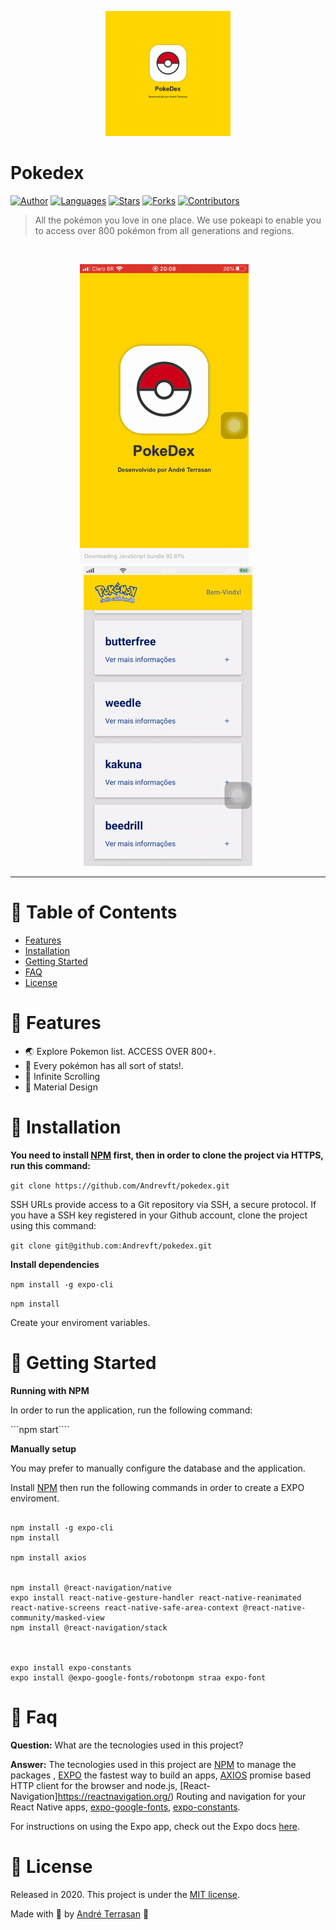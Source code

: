 

<p align="center">
   <img src=".github/splash.png" width="200"/>
</p>

# Pokedex



[![Author](https://img.shields.io/badge/author-Andrevft-D54F44?style=flat-square)](https://github.com/Andrevft)
[![Languages](https://img.shields.io/github/languages/count/Andrevft/pokedex?color=%23D54F44&style=flat-square)](#)
[![Stars](https://img.shields.io/github/stars/Andrevft/pokedex?color=D54F44&style=flat-square)](https://github.com/Andrevft/pokedex/stargazers)
[![Forks](https://img.shields.io/github/forks/Andrevft/pokedex?color=%23D54F44&style=flat-square)](https://github.com/Andrevft/pokedex/network/members)
[![Contributors](https://img.shields.io/github/contributors/Andrevft/pokedex?color=D54F44&style=flat-square)](https://github.com/Andrevft/pokedex/graphs/contributors)


> All the pokémon you love in one place. We use pokeapi to enable you to access over 800 pokémon from all generations and regions. 

<br />
<p align="center"><img src=".github/start.gif?raw=true"/>&nbsp;&nbsp;&nbsp; <img src=".github/details2.gif?raw=true"/></p>


---

# :pushpin: Table of Contents

* [Features](#rocket-features)
* [Installation](#construction_worker-installation)
* [Getting Started](#runner-getting-started)
* [FAQ](#postbox-faq)
* [License](#closed_book-license)


# :rocket: Features

* 🌏 Explore Pokemon list. ACCESS OVER 800+.
* 📨 Every pokémon has all sort of stats!.
* 📄 Infinite Scrolling
* 🔲 Material Design


# :construction_worker: Installation

**You need to install [NPM](https://www.npmjs.com/) first, then in order to clone the project via HTTPS, run this command:**

```git clone https://github.com/Andrevft/pokedex.git```

SSH URLs provide access to a Git repository via SSH, a secure protocol. If you have a SSH key registered in your Github account, clone the project using this command:

```git clone git@github.com:Andrevft/pokedex.git```

**Install dependencies**

```npm install -g expo-cli```

```npm install```

Create your enviroment variables.


# :runner: Getting Started

**Running with NPM**

In order to run the application, run the following command:

```npm start````


**Manually setup**

You may prefer to manually configure the database and the application.

Install [NPM](https://www.npmjs.com/) then run the following commands in order to create a EXPO enviroment.

```

npm install -g expo-cli
npm install

npm install axios


npm install @react-navigation/native
expo install react-native-gesture-handler react-native-reanimated react-native-screens react-native-safe-area-context @react-native-community/masked-view
npm install @react-navigation/stack



expo install expo-constants
expo install @expo-google-fonts/robotonpm straa expo-font
```


# :postbox: Faq

**Question:** What are the tecnologies used in this project?

**Answer:** The tecnologies used in this project are [NPM](https://www.npmjs.com/) to manage the packages , [EXPO](https://expo.io/) the fastest way to build an apps, [AXIOS](https://github.com/axios/axios) promise based HTTP client for the browser and node.js, [React-Navigation]https://reactnavigation.org/) Routing and navigation for your React Native apps, [expo-google-fonts](https://docs.expo.io/guides/using-custom-fonts/), [expo-constants](https://docs.expo.io/versions/latest/sdk/constants/).

For instructions on using the Expo app, check out the Expo docs [here](https://docs.expo.io/versions/latest/).

##


# :closed_book: License

Released in 2020.
This project is under the [MIT license](https://github.com/Andrevft/pokedex/blob/master/LICENSE).

Made with 💛 by [André Terrasan](https://github.com/Andrevft) 🚀



